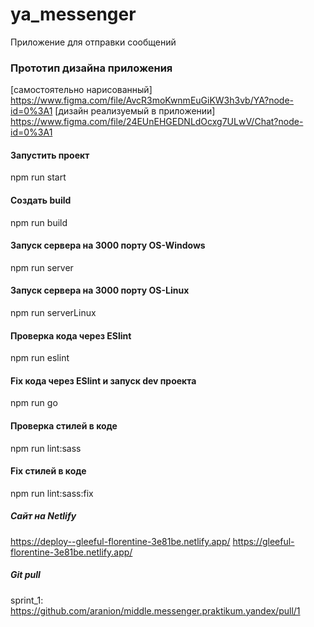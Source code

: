 # ya_messenger
Приложение для отправки сообщений

### Прототип дизайна приложения
[самостоятельно нарисованный] https://www.figma.com/file/AvcR3moKwnmEuGiKW3h3vb/YA?node-id=0%3A1
[дизайн реализуемый в приложении] https://www.figma.com/file/24EUnEHGEDNLdOcxg7ULwV/Chat?node-id=0%3A1

#### Запустить проект
npm run start

#### Создать build
npm run build

#### Запуск сервера на 3000 порту OS-Windows
npm run server

#### Запуск сервера на 3000 порту OS-Linux
npm run serverLinux

#### Проверка кода через ESlint
npm run eslint

#### Fix кода через ESlint и запуск dev проекта
npm run go

#### Проверка стилей в коде
npm run lint:sass

#### Fix стилей в коде
npm run lint:sass:fix

##### Сайт на Netlify
https://deploy--gleeful-florentine-3e81be.netlify.app/
https://gleeful-florentine-3e81be.netlify.app/

##### Git pull
sprint_1: https://github.com/aranion/middle.messenger.praktikum.yandex/pull/1